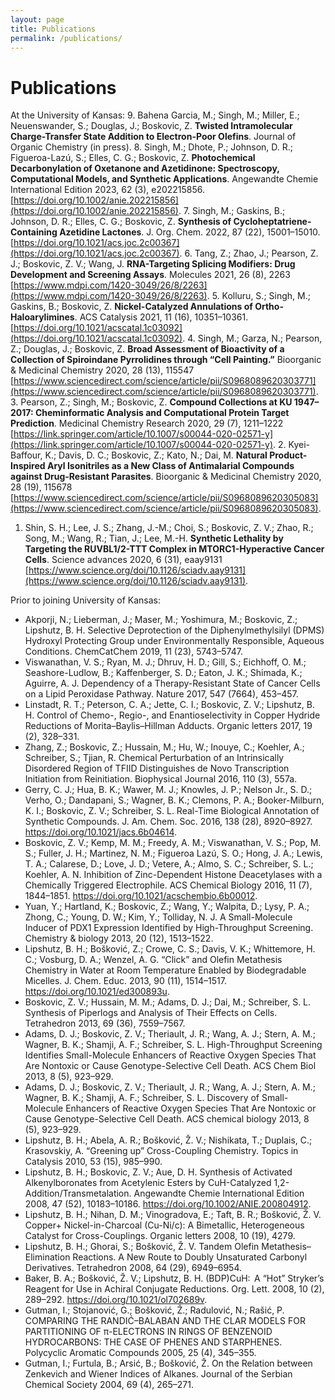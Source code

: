 ```yaml
---
layout: page
title: Publications
permalink: /publications/
---
```

# Publications

At the University of Kansas:
9. Bahena Garcia, M.; Singh, M.; Miller, E.; Neuenswander, S.; Douglas, J.; Boskovic, Z. **Twisted Intramolecular Charge-Transfer State Addition to Electron-Poor Olefins**. Journal of Organic Chemistry (in press).
8. Singh, M.; Dhote, P.; Johnson, D. R.; Figueroa-Lazú, S.; Elles, C. G.; Boskovic, Z. **Photochemical Decarbonylation of Oxetanone and Azetidinone: Spectroscopy, Computational Models, and Synthetic Applications**. Angewandte Chemie International Edition 2023, 62 (3), e202215856. [https://doi.org/10.1002/anie.202215856](https://doi.org/10.1002/anie.202215856).
7. Singh, M.; Gaskins, B.; Johnson, D. R.; Elles, C. G.; Boskovic, Z. **Synthesis of Cycloheptatriene-Containing Azetidine Lactones**. J. Org. Chem. 2022, 87 (22), 15001–15010. [https://doi.org/10.1021/acs.joc.2c00367](https://doi.org/10.1021/acs.joc.2c00367).
6. Tang, Z.; Zhao, J.; Pearson, Z. J.; Boskovic, Z. V.; Wang, J. **RNA-Targeting Splicing Modifiers: Drug Development and Screening Assays**. Molecules 2021, 26 (8), 2263 [https://www.mdpi.com/1420-3049/26/8/2263](https://www.mdpi.com/1420-3049/26/8/2263).
5. Kolluru, S.; Singh, M.; Gaskins, B.; Boskovic, Z. **Nickel-Catalyzed Annulations of Ortho-Haloarylimines**. ACS Catalysis 2021, 11 (16), 10351–10361. [https://doi.org/10.1021/acscatal.1c03092](https://doi.org/10.1021/acscatal.1c03092).
4. Singh, M.; Garza, N.; Pearson, Z.; Douglas, J.; Boskovic, Z. **Broad Assessment of Bioactivity of a Collection of Spiroindane Pyrrolidines through “Cell Painting.”** Bioorganic & Medicinal Chemistry 2020, 28 (13), 115547 [https://www.sciencedirect.com/science/article/pii/S0968089620303771](https://www.sciencedirect.com/science/article/pii/S0968089620303771).
3. Pearson, Z.; Singh, M.; Boskovic, Z. **Compound Collections at KU 1947–2017: Cheminformatic Analysis and Computational Protein Target Prediction**. Medicinal Chemistry Research 2020, 29 (7), 1211–1222 [https://link.springer.com/article/10.1007/s00044-020-02571-y](https://link.springer.com/article/10.1007/s00044-020-02571-y).
2. Kyei-Baffour, K.; Davis, D. C.; Boskovic, Z.; Kato, N.; Dai, M. **Natural Product-Inspired Aryl Isonitriles as a New Class of Antimalarial Compounds against Drug-Resistant Parasites**. Bioorganic & Medicinal Chemistry 2020, 28 (19), 115678 [https://www.sciencedirect.com/science/article/pii/S0968089620305083](https://www.sciencedirect.com/science/article/pii/S0968089620305083).
1. Shin, S. H.; Lee, J. S.; Zhang, J.-M.; Choi, S.; Boskovic, Z. V.; Zhao, R.; Song, M.; Wang, R.; Tian, J.; Lee, M.-H. **Synthetic Lethality by Targeting the RUVBL1/2-TTT Complex in MTORC1-Hyperactive Cancer Cells**. Science advances 2020, 6 (31), eaay9131 [https://www.science.org/doi/10.1126/sciadv.aay9131](https://www.science.org/doi/10.1126/sciadv.aay9131).

Prior to joining University of Kansas:

*  Akporji, N.; Lieberman, J.; Maser, M.; Yoshimura, M.; Boskovic, Z.; Lipshutz, B. H. Selective Deprotection of the Diphenylmethylsilyl (DPMS) Hydroxyl Protecting Group under Environmentally Responsible, Aqueous Conditions. ChemCatChem 2019, 11 (23), 5743–5747.
*  Viswanathan, V. S.; Ryan, M. J.; Dhruv, H. D.; Gill, S.; Eichhoff, O. M.; Seashore-Ludlow, B.; Kaffenberger, S. D.; Eaton, J. K.; Shimada, K.; Aguirre, A. J. Dependency of a Therapy-Resistant State of Cancer Cells on a Lipid Peroxidase Pathway. Nature 2017, 547 (7664), 453–457.
*  Linstadt, R. T.; Peterson, C. A.; Jette, C. I.; Boskovic, Z. V.; Lipshutz, B. H. Control of Chemo-, Regio-, and Enantioselectivity in Copper Hydride Reductions of Morita–Baylis–Hillman Adducts. Organic letters 2017, 19 (2), 328–331.
*  Zhang, Z.; Boskovic, Z.; Hussain, M.; Hu, W.; Inouye, C.; Koehler, A.; Schreiber, S.; Tjian, R. Chemical Perturbation of an Intrinsically Disordered Region of TFIID Distinguishes de Novo Transcription Initiation from Reinitiation. Biophysical Journal 2016, 110 (3), 557a.
* Gerry, C. J.; Hua, B. K.; Wawer, M. J.; Knowles, J. P.; Nelson Jr., S. D.; Verho, O.; Dandapani, S.; Wagner, B. K.; Clemons, P. A.; Booker-Milburn, K. I.; Boskovic, Z. V.; Schreiber, S. L. Real-Time Biological Annotation of Synthetic Compounds. J. Am. Chem. Soc. 2016, 138 (28), 8920–8927. https://doi.org/10.1021/jacs.6b04614.
* Boskovic, Z. V.; Kemp, M. M.; Freedy, A. M.; Viswanathan, V. S.; Pop, M. S.; Fuller, J. H.; Martinez, N. M.; Figueroa Lazú, S. O.; Hong, J. A.; Lewis, T. A.; Calarese, D.; Love, J. D.; Vetere, A.; Almo, S. C.; Schreiber, S. L.; Koehler, A. N. Inhibition of Zinc-Dependent Histone Deacetylases with a Chemically Triggered Electrophile. ACS Chemical Biology 2016, 11 (7), 1844–1851. https://doi.org/10.1021/acschembio.6b00012.
* Yuan, Y.; Hartland, K.; Boskovic, Z.; Wang, Y.; Walpita, D.; Lysy, P. A.; Zhong, C.; Young, D. W.; Kim, Y.; Tolliday, N. J. A Small-Molecule Inducer of PDX1 Expression Identified by High-Throughput Screening. Chemistry & biology 2013, 20 (12), 1513–1522.
* Lipshutz, B. H.; Bošković, Z.; Crowe, C. S.; Davis, V. K.; Whittemore, H. C.; Vosburg, D. A.; Wenzel, A. G. “Click” and Olefin Metathesis Chemistry in Water at Room Temperature Enabled by Biodegradable Micelles. J. Chem. Educ. 2013, 90 (11), 1514–1517. https://doi.org/10.1021/ed300893u.
* Boskovic, Z. V.; Hussain, M. M.; Adams, D. J.; Dai, M.; Schreiber, S. L. Synthesis of Piperlogs and Analysis of Their Effects on Cells. Tetrahedron 2013, 69 (36), 7559–7567.
* Adams, D. J.; Boskovic, Z. V.; Theriault, J. R.; Wang, A. J.; Stern, A. M.; Wagner, B. K.; Shamji, A. F.; Schreiber, S. L. High-Throughput Screening Identifies Small-Molecule Enhancers of Reactive Oxygen Species That Are Nontoxic or Cause Genotype-Selective Cell Death. ACS Chem Biol 2013, 8 (5), 923–929.
* Adams, D. J.; Boskovic, Z. V.; Theriault, J. R.; Wang, A. J.; Stern, A. M.; Wagner, B. K.; Shamji, A. F.; Schreiber, S. L. Discovery of Small-Molecule Enhancers of Reactive Oxygen Species That Are Nontoxic or Cause Genotype-Selective Cell Death. ACS chemical biology 2013, 8 (5), 923–929.
* Lipshutz, B. H.; Abela, A. R.; Bošković, Ž. V.; Nishikata, T.; Duplais, C.; Krasovskiy, A. “Greening up” Cross-Coupling Chemistry. Topics in Catalysis 2010, 53 (15), 985–990.
* Lipshutz, B. H.; Boskovic, Z. V.; Aue, D. H. Synthesis of Activated Alkenylboronates from Acetylenic Esters by CuH-Catalyzed 1,2-Addition/Transmetalation. Angewandte Chemie International Edition 2008, 47 (52), 10183–10186. https://doi.org/10.1002/ANIE.200804912.
* Lipshutz, B. H.; Nihan, D. M.; Vinogradova, E.; Taft, B. R.; Bošković, Ž. V. Copper+ Nickel-in-Charcoal (Cu-Ni/c): A Bimetallic, Heterogeneous Catalyst for Cross-Couplings. Organic letters 2008, 10 (19), 4279.
* Lipshutz, B. H.; Ghorai, S.; Bošković, Ž. V. Tandem Olefin Metathesis–Elimination Reactions. A New Route to Doubly Unsaturated Carbonyl Derivatives. Tetrahedron 2008, 64 (29), 6949–6954.
* Baker, B. A.; Bošković, Ž. V.; Lipshutz, B. H. (BDP)CuH:  A “Hot” Stryker’s Reagent for Use in Achiral Conjugate Reductions. Org. Lett. 2008, 10 (2), 289–292. https://doi.org/10.1021/ol702689v.
* Gutman, I.; Stojanović, G.; Bošković, Ž.; Radulović, N.; Rašić, P. COMPARING THE RANDIĆ–BALABAN AND THE CLAR MODELS FOR PARTITIONING OF π-ELECTRONS IN RINGS OF BENZENOID HYDROCARBONS: THE CASE OF PHENES AND STARPHENES. Polycyclic Aromatic Compounds 2005, 25 (4), 345–355.
* Gutman, I.; Furtula, B.; Arsić, B.; Bošković, Ž. On the Relation between Zenkevich and Wiener Indices of Alkanes. Journal of the Serbian Chemical Society 2004, 69 (4), 265–271.
